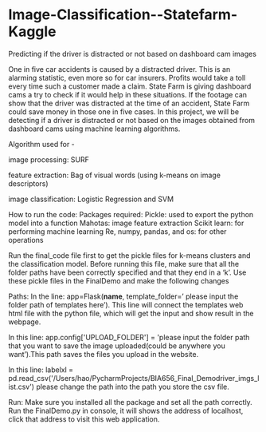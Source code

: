# Image-Classification--Statefarm-Kaggle
Predicting if the driver is distracted or not based on dashboard cam images

One in five car accidents is caused by a distracted driver. This is an alarming statistic, even more so for car insurers. Profits would take a toll every time such a customer made a claim. State Farm is giving dashboard cams a try to check if it would help in these situations. If the footage can show that the driver was distracted at the time of an accident, State Farm could save money in those one in five cases. In this project, we will be detecting if a driver is distracted or not based on the images obtained from dashboard cams using machine learning algorithms.

Algorithm used for - 

image processing: SURF

feature extraction: Bag of visual words (using k-means on image descriptors)

image classification: Logistic Regression and SVM

How to run the code:
Packages required:
Pickle: used to export the python model into a function
Mahotas: image feature extraction
Scikit learn: for performing machine learning
Re, numpy, pandas, and os: for other operations

Run the final_code file first to get the pickle files for k-means clusters and the classification model. Before running this file, make sure that all the folder paths have been correctly specified and that they end in a ‘k’.
Use these pickle files in the FinalDemo  and make the following changes

Paths:
 In the line: 
app=Flask(__name__, template_folder=’ please input the folder path of templates here’). This line will connect the templates web html file with the python file, which will get the input and show result in the webpage.

In this line:
app.config['UPLOAD_FOLDER'] = 'please input the folder path that you want to save the image uploaded(could be anywhere you want’).This path saves the files you upload in the website.

In this line: labelxl = pd.read_csv('/Users/hao/PycharmProjects/BIA656_Final_Demodriver_imgs_list.csv') please change the path into the path you store the csv file.

Run:
Make sure you installed all the package and set all the path correctly. Run the FinalDemo.py in console, it will shows the address of localhost, click that address to visit this web application.
